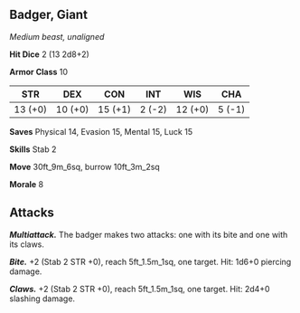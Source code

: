 ## Badger, Giant

*Medium beast, unaligned*

**Hit Dice** 2 (13 2d8+2)

**Armor Class** 10

| STR     | DEX     | CON     | INT     | WIS     | CHA     |
|---------|---------|---------|---------|---------|---------|
| 13 (+0) | 10 (+0) | 15 (+1) |  2 (-2) | 12 (+0) |  5 (-1) |

**Saves** Physical 14, Evasion 15, Mental 15, Luck 15

**Skills** Stab 2

**Move** 30ft_9m_6sq, burrow 10ft_3m_2sq

**Morale** 8

## Attacks

***Multiattack.*** The badger makes two attacks: one with its bite and one with its claws.

***Bite.*** +2 (Stab 2 STR +0), reach 5ft_1.5m_1sq, one target. Hit: 1d6+0 piercing damage.

***Claws.*** +2 (Stab 2 STR +0), reach 5ft_1.5m_1sq, one target. Hit: 2d4+0 slashing damage.

